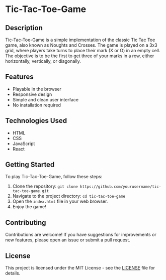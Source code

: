 # Tic-Tac-Toe-Game

## Description

Tic-Tac-Toe-Game is a simple implementation of the classic Tic Tac Toe game, also known as Noughts and Crosses. The game is played on a 3x3 grid, where players take turns to place their mark (X or O) in an empty cell. The objective is to be the first to get three of your marks in a row, either horizontally, vertically, or diagonally.

## Features

- Playable in the browser
- Responsive design
- Simple and clean user interface
- No installation required

## Technologies Used

- HTML
- CSS
- JavaScript
- React

## Getting Started

To play Tic-Tac-Toe-Game, follow these steps:

1. Clone the repository: `git clone https://github.com/yourusername/tic-tac-toe-game.git`
2. Navigate to the project directory: `cd tic-tac-toe-game`
3. Open the `index.html` file in your web browser.
4. Enjoy the game!

## Contributing

Contributions are welcome! If you have suggestions for improvements or new features, please open an issue or submit a pull request.

## License

This project is licensed under the MIT License - see the [LICENSE](LICENSE) file for details.
